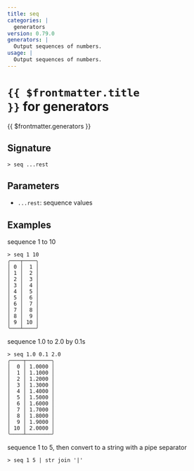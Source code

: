 ```yaml
---
title: seq
categories: |
  generators
version: 0.79.0
generators: |
  Output sequences of numbers.
usage: |
  Output sequences of numbers.
---
```


# <code>{{ $frontmatter.title }}</code> for generators

<div class='command-title'>{{ $frontmatter.generators }}</div>

## Signature

```> seq ...rest```

## Parameters

 -  `...rest`: sequence values

## Examples

sequence 1 to 10
```shell
> seq 1 10
╭───┬────╮
│ 0 │  1 │
│ 1 │  2 │
│ 2 │  3 │
│ 3 │  4 │
│ 4 │  5 │
│ 5 │  6 │
│ 6 │  7 │
│ 7 │  8 │
│ 8 │  9 │
│ 9 │ 10 │
╰───┴────╯

```

sequence 1.0 to 2.0 by 0.1s
```shell
> seq 1.0 0.1 2.0
╭────┬────────╮
│  0 │ 1.0000 │
│  1 │ 1.1000 │
│  2 │ 1.2000 │
│  3 │ 1.3000 │
│  4 │ 1.4000 │
│  5 │ 1.5000 │
│  6 │ 1.6000 │
│  7 │ 1.7000 │
│  8 │ 1.8000 │
│  9 │ 1.9000 │
│ 10 │ 2.0000 │
╰────┴────────╯

```

sequence 1 to 5, then convert to a string with a pipe separator
```shell
> seq 1 5 | str join '|'

```
